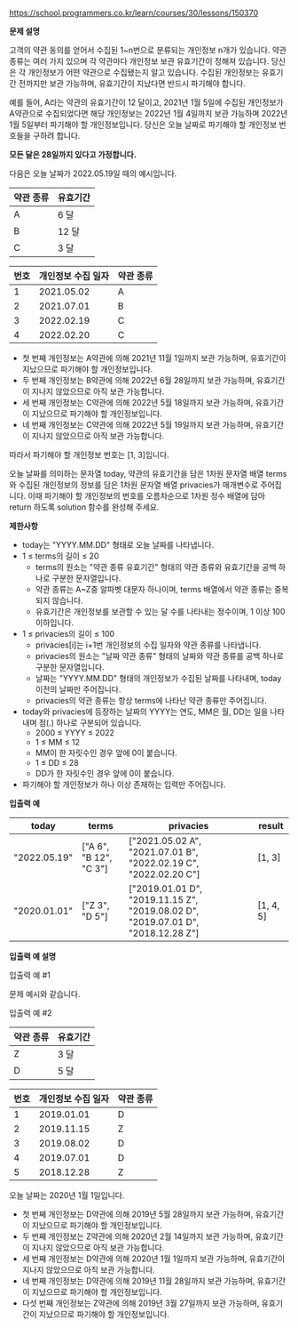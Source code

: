 https://school.programmers.co.kr/learn/courses/30/lessons/150370

**문제 설명**

고객의 약관 동의를 얻어서 수집된 1~n번으로 분류되는 개인정보 n개가 있습니다. 약관 종류는 여러 가지 있으며 각 약관마다 개인정보 보관 유효기간이 정해져 있습니다. 당신은 각 개인정보가 어떤 약관으로 수집됐는지 알고 있습니다. 수집된 개인정보는 유효기간 전까지만 보관 가능하며, 유효기간이 지났다면 반드시 파기해야 합니다.

예를 들어, A라는 약관의 유효기간이 12 달이고, 2021년 1월 5일에 수집된 개인정보가 A약관으로 수집되었다면 해당 개인정보는 2022년 1월 4일까지 보관 가능하며 2022년 1월 5일부터 파기해야 할 개인정보입니다.
당신은 오늘 날짜로 파기해야 할 개인정보 번호들을 구하려 합니다.

**모든 달은 28일까지 있다고 가정합니다.**

다음은 오늘 날짜가 2022.05.19일 때의 예시입니다.

| 약관 종류 | 	유효기간 |
|-------|-------|
| A     | 	6 달  |
| B     | 	12 달 |
| C     | 	3 달  |

| 번호  | 	개인정보 수집 일자 | 	약관 종류 |
|-----|-------------|--------|
| 1   | 	2021.05.02 | 	A     |
| 2   | 	2021.07.01 | 	B     |
| 3   | 	2022.02.19 | 	C     |
| 4   | 	2022.02.20 | 	C     |

- 첫 번째 개인정보는 A약관에 의해 2021년 11월 1일까지 보관 가능하며, 유효기간이 지났으므로 파기해야 할 개인정보입니다.
- 두 번째 개인정보는 B약관에 의해 2022년 6월 28일까지 보관 가능하며, 유효기간이 지나지 않았으므로 아직 보관 가능합니다.
- 세 번째 개인정보는 C약관에 의해 2022년 5월 18일까지 보관 가능하며, 유효기간이 지났으므로 파기해야 할 개인정보입니다.
- 네 번째 개인정보는 C약관에 의해 2022년 5월 19일까지 보관 가능하며, 유효기간이 지나지 않았으므로 아직 보관 가능합니다.

따라서 파기해야 할 개인정보 번호는 [1, 3]입니다.

오늘 날짜를 의미하는 문자열 today, 약관의 유효기간을 담은 1차원 문자열 배열 terms와 수집된 개인정보의 정보를 담은 1차원 문자열 배열 privacies가 매개변수로 주어집니다. 이때 파기해야 할 개인정보의 번호를 오름차순으로 1차원 정수 배열에 담아 return 하도록 solution 함수를 완성해 주세요.

**제한사항**

- today는 "YYYY.MM.DD" 형태로 오늘 날짜를 나타냅니다.
- 1 ≤ terms의 길이 ≤ 20
  - terms의 원소는 "약관 종류 유효기간" 형태의 약관 종류와 유효기간을 공백 하나로 구분한 문자열입니다.
  - 약관 종류는 A~Z중 알파벳 대문자 하나이며, terms 배열에서 약관 종류는 중복되지 않습니다.
  - 유효기간은 개인정보를 보관할 수 있는 달 수를 나타내는 정수이며, 1 이상 100 이하입니다.
- 1 ≤ privacies의 길이 ≤ 100
  - privacies[i]는 i+1번 개인정보의 수집 일자와 약관 종류를 나타냅니다.
  - privacies의 원소는 "날짜 약관 종류" 형태의 날짜와 약관 종류를 공백 하나로 구분한 문자열입니다.
  - 날짜는 "YYYY.MM.DD" 형태의 개인정보가 수집된 날짜를 나타내며, today 이전의 날짜만 주어집니다.
  - privacies의 약관 종류는 항상 terms에 나타난 약관 종류만 주어집니다.
- today와 privacies에 등장하는 날짜의 YYYY는 연도, MM은 월, DD는 일을 나타내며 점(.) 하나로 구분되어 있습니다.
  - 2000 ≤ YYYY ≤ 2022
  - 1 ≤ MM ≤ 12
  - MM이 한 자릿수인 경우 앞에 0이 붙습니다.
  - 1 ≤ DD ≤ 28
  - DD가 한 자릿수인 경우 앞에 0이 붙습니다.
- 파기해야 할 개인정보가 하나 이상 존재하는 입력만 주어집니다.

**입출력 예**

| today        | 	terms                  | 	privacies                                                                        | 	result    |
|--------------|-------------------------|-----------------------------------------------------------------------------------|------------|
| "2022.05.19" | 	["A 6", "B 12", "C 3"] | 	["2021.05.02 A", "2021.07.01 B", "2022.02.19 C", "2022.02.20 C"]                 | 	[1, 3]    |
| "2020.01.01" | 	["Z 3", "D 5"]         | 	["2019.01.01 D", "2019.11.15 Z", "2019.08.02 D", "2019.07.01 D", "2018.12.28 Z"] | 	[1, 4, 5] |

**입출력 예 설명**

입출력 예 #1

문제 예시와 같습니다.

입출력 예 #2

| 약관 종류 | 	유효기간 |
|-------|-------|
| Z     | 	3 달  |
| D     | 	5 달  |

| 번호  | 	개인정보 수집 일자 | 	약관 종류 |
|-----|-------------|--------|
| 1   | 	2019.01.01 | 	D     |
| 2   | 	2019.11.15 | 	Z     |
| 3   | 	2019.08.02 | 	D     |
| 4   | 	2019.07.01 | 	D     |
| 5   | 	2018.12.28 | 	Z     |

오늘 날짜는 2020년 1월 1일입니다.

- 첫 번째 개인정보는 D약관에 의해 2019년 5월 28일까지 보관 가능하며, 유효기간이 지났으므로 파기해야 할 개인정보입니다.
- 두 번째 개인정보는 Z약관에 의해 2020년 2월 14일까지 보관 가능하며, 유효기간이 지나지 않았으므로 아직 보관 가능합니다.
- 세 번째 개인정보는 D약관에 의해 2020년 1월 1일까지 보관 가능하며, 유효기간이 지나지 않았으므로 아직 보관 가능합니다.
- 네 번째 개인정보는 D약관에 의해 2019년 11월 28일까지 보관 가능하며, 유효기간이 지났으므로 파기해야 할 개인정보입니다.
- 다섯 번째 개인정보는 Z약관에 의해 2019년 3월 27일까지 보관 가능하며, 유효기간이 지났으므로 파기해야 할 개인정보입니다.